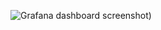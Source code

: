 ![Grafana dashboard screenshot](https://github.com/adavarski/apps-prometehus-graphana-monitoring/blob/main/graphana.png)) 
